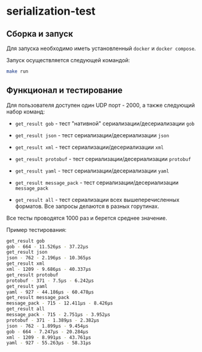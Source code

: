 # serialization-test

## Сборка и запуск

Для запуска необходимо иметь установленный `docker` и `docker compose`.

Запуск осуществляется следующей командой:

```bash
make run
```

## Функционал и тестирование

Для пользователя доступен один UDP порт - 2000, а также следующий набор команд:

- `get_result gob` - тест "нативной" сериализации/десериализации `gob`

- `get_result json` - тест сериализации/десериализации `json`

- `get_result xml` - тест сериализации/десериализации `xml`

- `get_result protobuf` - тест сериализации/десериализации `protobuf`

- `get_result yaml` - тест сериализации/десериализации `yaml`

- `get_result message_pack` - тест сериализации/десериализации `message_pack`

- `get_result all` - тест сериализации всех вышеперечисленных форматов. Все запросы делаются в разных горутинах.

Все тесты проводятся 1000 раз и берется среднее значение.

Пример тестирования:

```bash
get_result gob
gob - 664 - 11.526µs - 37.22µs
get_result json
json - 762 - 2.196µs - 10.365µs
get_result xml
xml - 1209 - 9.686µs - 40.337µs
get_result protobuf
protobuf - 371 - 7.5µs - 6.242µs
get_result yaml
yaml - 927 - 44.186µs - 60.478µs
get_result message_pack
message_pack - 715 - 12.411µs - 8.426µs
get_result all
message_pack - 715 - 2.751µs - 3.952µs
protobuf - 371 - 1.389µs - 2.382µs
json - 762 - 1.899µs - 9.454µs
gob - 664 - 7.247µs - 20.284µs
xml - 1209 - 8.991µs - 43.761µs
yaml - 927 - 55.263µs - 58.31µs
```
